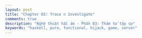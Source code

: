 ```yaml
---
layout: post
title: "Chapter 03: Trace n Investigate"
comments: true
description: "Nghệ thuật hắc ám - Phần 03: Thám tử tập sự"
keywords: "haskell, pure, functional, hijack, game, server"
---
```


